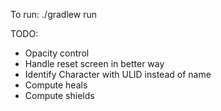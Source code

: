 To run: ./gradlew run

TODO:
- Opacity control
- Handle reset screen in better way
- Identify Character with ULID instead of name
- Compute heals
- Compute shields
